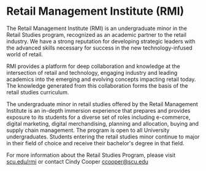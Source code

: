 Retail Management Institute (RMI)
=================================

The Retail Management Institute (RMI) is an undergraduate minor in the Retail Studies program, recognized as an academic partner to the retail industry. We have a strong reputation for developing strategic leaders with the advanced skills necessary for success in the new technology-infused world of retail.

RMI provides a platform for deep collaboration and knowledge at the intersection of retail and technology, engaging industry and leading academics into the emerging and evolving concepts impacting retail today. The knowledge generated from this collaboration forms the basis of the retail studies curriculum.

The undergraduate minor in retail studies offered by the Retail Management Institute is an in-depth immersion experience that prepares and provides exposure to its students for a diverse set of roles including e-commerce, digital marketing, digital merchandising, planning and allocation, buying and supply chain management. The program is open to all University undergraduates. Students entering the retail studies minor continue to major in their field of choice and receive their bachelor's degree in that field.

For more information about the Retail Studies Program, please visit [scu.edu/rmi](https://www.scu.edu/business/retail-management-institute/) or contact Cindy Cooper [ccooper@scu.edu](mailto:ccooper@scu.edu)
